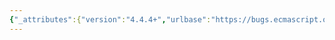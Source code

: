 ```yaml
---
{"_attributes":{"version":"4.4.4+","urlbase":"https://bugs.ecmascript.org/","maintainer":"dherman@mozilla.com"},"bug":{"bug_id":3074,"creation_ts":"2014-07-25 23:00:00 -0700","short_desc":"14.2: italicized terminal braces","delta_ts":"2015-02-19 19:11:04 -0800","product":"Draft for 6th Edition","component":"editorial issue","version":"Rev 33: February 12, 2015 Draft","rep_platform":"All","op_sys":"All","bug_status":"RESOLVED","resolution":"FIXED","priority":"Normal","bug_severity":"minor","everconfirmed":true,"reporter":{"uid":"jmdyck","name":"Michael Dyck"},"assigned_to":{"uid":"allen","name":"Allen Wirfs-Brock"},"long_desc":[{"commentid":9566,"comment_count":0,"who":{"uid":"jmdyck","name":"Michael Dyck"},"bug_when":"2014-07-25 23:00:49 -0700","thetext":"In 14.2 \"Arrow Function Definitions\",\nunder \"Syntax\",\nin production 3,\nRHS 2 is:\n    { FunctionBody }\nwhere the braces are italicized.\n\nChange them to upright."},{"commentid":9608,"comment_count":1,"who":{"uid":"allen","name":"Allen Wirfs-Brock"},"bug_when":"2014-07-26 16:04:48 -0700","thetext":"fixed in rev27 editor's draft"},{"commentid":9942,"comment_count":2,"who":{"uid":"allen","name":"Allen Wirfs-Brock"},"bug_when":"2014-08-25 08:29:28 -0700","thetext":"fixed in rev27 draft"},{"commentid":12823,"comment_count":3,"who":{"uid":"jmdyck","name":"Michael Dyck"},"bug_when":"2015-02-17 10:43:52 -0800","thetext":"I just noticed that this didn't actually get fixed in rev 27,\nand still appears in rev 33."},{"commentid":12927,"comment_count":4,"who":{"uid":"allen","name":"Allen Wirfs-Brock"},"bug_when":"2015-02-18 14:09:16 -0800","thetext":"fixed in rev34 editor's draft"},{"commentid":13112,"comment_count":5,"who":{"uid":"allen","name":"Allen Wirfs-Brock"},"bug_when":"2015-02-19 19:11:04 -0800","thetext":"fixed in rev34"}]}}
---
```

